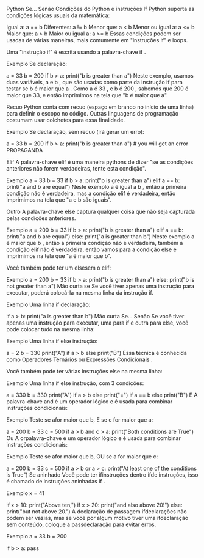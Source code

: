 Python Se... Senão
Condições do Python e instruções If
Python suporta as condições lógicas usuais da matemática:

Igual a: a == b
Diferentes: a != b
Menor que: a < b
Menor ou igual a: a <= b
Maior que: a > b
Maior ou igual a: a >= b
Essas condições podem ser usadas de várias maneiras, mais comumente em "instruções if" e loops.

Uma "instrução if" é escrita usando a palavra-chave if .

Exemplo
Se declaração:

a = 33
b = 200
if b > a:
  print("b is greater than a")
Neste exemplo, usamos duas variáveis, a e b , que são usadas como parte da instrução if para testar se b é maior que a . Como a é 33 , e b é 200 , sabemos que 200 é maior que 33, e então imprimimos na tela que "b é maior que a".

Recuo
Python conta com recuo (espaço em branco no início de uma linha) para definir o escopo no código. Outras linguagens de programação costumam usar colchetes para essa finalidade.

Exemplo
Se declaração, sem recuo (irá gerar um erro):

a = 33
b = 200
if b > a:
print("b is greater than a") # you will get an error
PROPAGANDA

Elif
A palavra-chave elif é uma maneira pythons de dizer "se as condições anteriores não forem verdadeiras, tente esta condição".

Exemplo
a = 33
b = 33
if b > a:
  print("b is greater than a")
elif a == b:
  print("a and b are equal")
Neste exemplo a é igual a b , então a primeira condição não é verdadeira, mas a condição elif é verdadeira, então imprimimos na tela que "a e b são iguais".

Outro
A palavra-chave else captura qualquer coisa que não seja capturada pelas condições anteriores.

Exemplo
a = 200
b = 33
if b > a:
  print("b is greater than a")
elif a == b:
  print("a and b are equal")
else:
  print("a is greater than b")
Neste exemplo a é maior que b , então a primeira condição não é verdadeira, também a condição elif não é verdadeira, então vamos para a condição else e imprimimos na tela que "a é maior que b".

Você também pode ter um elsesem o elif:

Exemplo
a = 200
b = 33
if b > a:
  print("b is greater than a")
else:
  print("b is not greater than a")
Mão curta se
Se você tiver apenas uma instrução para executar, poderá colocá-la na mesma linha da instrução if.

Exemplo
Uma linha if declaração:

if a > b: print("a is greater than b")
Mão curta Se... Senão
Se você tiver apenas uma instrução para executar, uma para if e outra para else, você pode colocar tudo na mesma linha:

Exemplo
Uma linha if else instrução:

a = 2
b = 330
print("A") if a > b else print("B")
Essa técnica é conhecida como Operadores Ternários ou Expressões Condicionais .

Você também pode ter várias instruções else na mesma linha:

Exemplo
Uma linha if else instrução, com 3 condições:

a = 330
b = 330
print("A") if a > b else print("=") if a == b else print("B")
E
A palavra-chave and é um operador lógico e é usada para combinar instruções condicionais:

Exemplo
Teste se afor maior que b, E se c for maior que a:

a = 200
b = 33
c = 500
if a > b and c > a:
  print("Both conditions are True")
Ou
A orpalavra-chave é um operador lógico e é usada para combinar instruções condicionais:

Exemplo
Teste se afor maior que b, OU se a for maior que c:

a = 200
b = 33
c = 500
if a > b or a > c:
  print("At least one of the conditions is True")
Se aninhado
Você pode ter ifinstruções dentro ifde instruções, isso é chamado de instruções aninhadas if .

Exemplo
x = 41

if x > 10:
  print("Above ten,")
  if x > 20:
    print("and also above 20!")
  else:
    print("but not above 20.")
A declaração de passagem
ifdeclarações não podem ser vazias, mas se você por algum motivo tiver uma ifdeclaração sem conteúdo, coloque a passdeclaração para evitar erros.

Exemplo
a = 33
b = 200

if b > a:
  pass

